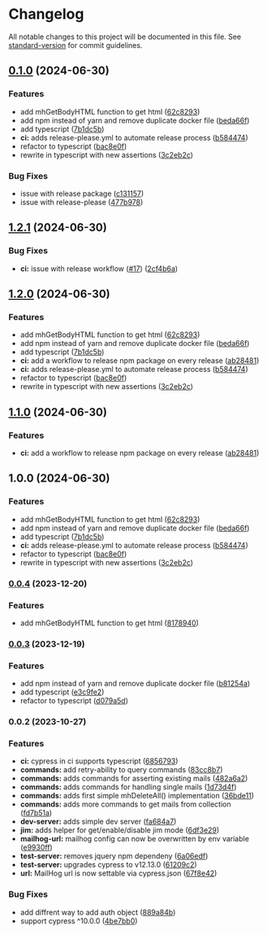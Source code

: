 # Changelog

All notable changes to this project will be documented in this file. See [standard-version](https://github.com/conventional-changelog/standard-version) for commit guidelines.

## [0.1.0](https://github.com/pushpak1300/cypress-mailpit/compare/cypress-mailpit-v0.0.4...cypress-mailpit-v0.1.0) (2024-06-30)


### Features

* add mhGetBodyHTML function to get html ([62c8293](https://github.com/pushpak1300/cypress-mailpit/commit/62c82939daa4086052ef9b1e8a7bb47cdfbaa359))
* add npm instead of yarn and remove duplicate docker file ([beda66f](https://github.com/pushpak1300/cypress-mailpit/commit/beda66fd5e081ffd70101a63e2a07e262a70e796))
* add typescript ([7b1dc5b](https://github.com/pushpak1300/cypress-mailpit/commit/7b1dc5badaf7284ae4600b23eb82adfb5a8b0573))
* **ci:** adds release-please.yml to automate release process ([b584474](https://github.com/pushpak1300/cypress-mailpit/commit/b58447418f1f7a26ffce6430456b33212e168b27))
* refactor to typescript ([bac8e0f](https://github.com/pushpak1300/cypress-mailpit/commit/bac8e0f3d2b6787d9bf5a173752c999add94bf85))
* rewrite in typescript with new assertions ([3c2eb2c](https://github.com/pushpak1300/cypress-mailpit/commit/3c2eb2c3346e7f6a52cbe8dcb3cb57dc0c7c41fd))


### Bug Fixes

* issue with release package ([c131157](https://github.com/pushpak1300/cypress-mailpit/commit/c131157632a5d6837d2141f367fb6ec22cc889d5))
* issue with release-please ([477b978](https://github.com/pushpak1300/cypress-mailpit/commit/477b9789b802dbe917ec70275c93f7bad61006ac))

## [1.2.1](https://github.com/pushpak1300/cypress-mailpit/compare/v1.2.0...v1.2.1) (2024-06-30)


### Bug Fixes

* **ci:** issue with release workflow ([#17](https://github.com/pushpak1300/cypress-mailpit/issues/17)) ([2cf4b6a](https://github.com/pushpak1300/cypress-mailpit/commit/2cf4b6a7eaa9df4d49cba5aa4c21a50f302158de))

## [1.2.0](https://github.com/pushpak1300/cypress-mailpit/compare/v1.1.0...v1.2.0) (2024-06-30)


### Features

* add mhGetBodyHTML function to get html ([62c8293](https://github.com/pushpak1300/cypress-mailpit/commit/62c82939daa4086052ef9b1e8a7bb47cdfbaa359))
* add npm instead of yarn and remove duplicate docker file ([beda66f](https://github.com/pushpak1300/cypress-mailpit/commit/beda66fd5e081ffd70101a63e2a07e262a70e796))
* add typescript ([7b1dc5b](https://github.com/pushpak1300/cypress-mailpit/commit/7b1dc5badaf7284ae4600b23eb82adfb5a8b0573))
* **ci:** add a workflow to release npm package on every release ([ab28481](https://github.com/pushpak1300/cypress-mailpit/commit/ab284818aa514162422491bbd38d1baad98b7174))
* **ci:** adds release-please.yml to automate release process ([b584474](https://github.com/pushpak1300/cypress-mailpit/commit/b58447418f1f7a26ffce6430456b33212e168b27))
* refactor to typescript ([bac8e0f](https://github.com/pushpak1300/cypress-mailpit/commit/bac8e0f3d2b6787d9bf5a173752c999add94bf85))
* rewrite in typescript with new assertions ([3c2eb2c](https://github.com/pushpak1300/cypress-mailpit/commit/3c2eb2c3346e7f6a52cbe8dcb3cb57dc0c7c41fd))

## [1.1.0](https://github.com/pushpak1300/cypress-mailpit/compare/v1.0.0...v1.1.0) (2024-06-30)


### Features

* **ci:** add a workflow to release npm package on every release ([ab28481](https://github.com/pushpak1300/cypress-mailpit/commit/ab284818aa514162422491bbd38d1baad98b7174))

## 1.0.0 (2024-06-30)


### Features

* add mhGetBodyHTML function to get html ([62c8293](https://github.com/pushpak1300/cypress-mailpit/commit/62c82939daa4086052ef9b1e8a7bb47cdfbaa359))
* add npm instead of yarn and remove duplicate docker file ([beda66f](https://github.com/pushpak1300/cypress-mailpit/commit/beda66fd5e081ffd70101a63e2a07e262a70e796))
* add typescript ([7b1dc5b](https://github.com/pushpak1300/cypress-mailpit/commit/7b1dc5badaf7284ae4600b23eb82adfb5a8b0573))
* **ci:** adds release-please.yml to automate release process ([b584474](https://github.com/pushpak1300/cypress-mailpit/commit/b58447418f1f7a26ffce6430456b33212e168b27))
* refactor to typescript ([bac8e0f](https://github.com/pushpak1300/cypress-mailpit/commit/bac8e0f3d2b6787d9bf5a173752c999add94bf85))
* rewrite in typescript with new assertions ([3c2eb2c](https://github.com/pushpak1300/cypress-mailpit/commit/3c2eb2c3346e7f6a52cbe8dcb3cb57dc0c7c41fd))

### [0.0.4](https://github.com/pushpak1300/cypress-mailpit/compare/v0.0.3...v0.0.4) (2023-12-20)


### Features

* add mhGetBodyHTML function to get html ([8178940](https://github.com/pushpak1300/cypress-mailpit/commit/81789401c37af3203b2d6a93822389176afb18a9))

### [0.0.3](https://github.com/pushpak1300/cypress-mailpit/compare/v0.0.2...v0.0.3) (2023-12-19)


### Features

* add npm instead of yarn and remove duplicate docker file ([b81254a](https://github.com/pushpak1300/cypress-mailpit/commit/b81254a3a13cb0905fc4e85fdc016585d184fb4e))
* add typescript ([e3c9fe2](https://github.com/pushpak1300/cypress-mailpit/commit/e3c9fe2bef26107d005b9777a4856027decb38cd))
* refactor to typescript ([d079a5d](https://github.com/pushpak1300/cypress-mailpit/commit/d079a5d5d662ad8610b65122d02199d789ca7bcc))

### 0.0.2 (2023-10-27)


### Features

* **ci:** cypress in ci supports typescript ([6856793](https://github.com/pushpak1300/cypress-mailpit/commit/68567934f56f2a3dcd6cce600b85dd39b8be26ec))
* **commands:** add retry-ability to query commands ([83cc8b7](https://github.com/pushpak1300/cypress-mailpit/commit/83cc8b75036c8da0ac29148ea0f917cf94b4378b))
* **commands:** adds commands for asserting existing mails ([482a6a2](https://github.com/pushpak1300/cypress-mailpit/commit/482a6a2e4a057017f672a03fd6d39b7d1b9502fd))
* **commands:** adds commands for handling single mails ([1d73d4f](https://github.com/pushpak1300/cypress-mailpit/commit/1d73d4ff0b8c121a28a2e78aaddaa3a877ce8050))
* **commands:** adds first simple mhDeleteAll() implementation ([36bde11](https://github.com/pushpak1300/cypress-mailpit/commit/36bde11c58e8858bd9ec0a48f7aeab7f7c6d40de))
* **commands:** adds more commands to get mails from collection ([fd7b51a](https://github.com/pushpak1300/cypress-mailpit/commit/fd7b51ac3233d1aa3d4fac1de1f9ffef4d87fc05))
* **dev-server:** adds simple dev server ([fa684a7](https://github.com/pushpak1300/cypress-mailpit/commit/fa684a7fc4c9a6ec500d4f14b603e7fd88809a6b))
* **jim:** adds helper for get/enable/disable jim mode ([6df3e29](https://github.com/pushpak1300/cypress-mailpit/commit/6df3e29b76cd30d750d20e994b2a99df8c7d9a58))
* **mailhog-url:** mailhog config can now be overwritten by env variable ([e9930ff](https://github.com/pushpak1300/cypress-mailpit/commit/e9930ff89e33077466e0020b796bcedf6db95867))
* **test-server:** removes jquery npm dependeny ([6a06edf](https://github.com/pushpak1300/cypress-mailpit/commit/6a06edfd7c1f6701e7efc0850bf606f43773245f))
* **test-server:** upgrades cypress to v12.13.0 ([61209c2](https://github.com/pushpak1300/cypress-mailpit/commit/61209c2c75bf91e104a578f8a6c05f513f75b1e8))
* **url:** MailHog url is now settable via cypress.json ([67f8e42](https://github.com/pushpak1300/cypress-mailpit/commit/67f8e42e5384bc7c5a0ba31eaefb6e61d960b351))


### Bug Fixes

* add diffrent way to add auth object ([889a84b](https://github.com/pushpak1300/cypress-mailpit/commit/889a84b26bf0158413c6d952bb2e524ac35c0b8b))
* support cypress ^10.0.0 ([4be7bb0](https://github.com/pushpak1300/cypress-mailpit/commit/4be7bb0a43e8af5b3112bdc684c25a8b063aa4dd))
